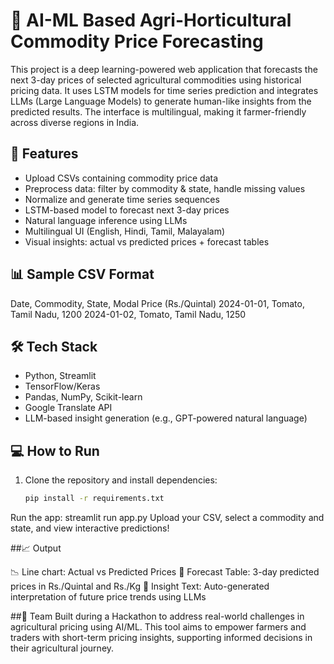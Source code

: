 # 🌾 AI-ML Based Agri-Horticultural Commodity Price Forecasting

This project is a deep learning-powered web application that forecasts the next 3-day prices of selected agricultural commodities using historical pricing data. It uses LSTM models for time series prediction and integrates LLMs (Large Language Models) to generate human-like insights from the predicted results. The interface is multilingual, making it farmer-friendly across diverse regions in India.

## 🚀 Features
- Upload CSVs containing commodity price data  
- Preprocess data: filter by commodity & state, handle missing values  
- Normalize and generate time series sequences  
- LSTM-based model to forecast next 3-day prices  
- Natural language inference using LLMs  
- Multilingual UI (English, Hindi, Tamil, Malayalam)  
- Visual insights: actual vs predicted prices + forecast tables  

## 📊 Sample CSV Format
Date, Commodity, State, Modal Price (Rs./Quintal)
2024-01-01, Tomato, Tamil Nadu, 1200
2024-01-02, Tomato, Tamil Nadu, 1250

## 🛠️ Tech Stack
- Python, Streamlit  
- TensorFlow/Keras  
- Pandas, NumPy, Scikit-learn  
- Google Translate API  
- LLM-based insight generation (e.g., GPT-powered natural language)  

## 💻 How to Run
1. Clone the repository and install dependencies:
   ```bash
   pip install -r requirements.txt
Run the app:
streamlit run app.py
Upload your CSV, select a commodity and state, and view interactive predictions!

##📈 Output

📉 Line chart: Actual vs Predicted Prices
📅 Forecast Table: 3-day predicted prices in Rs./Quintal and Rs./Kg
🧠 Insight Text: Auto-generated interpretation of future price trends using LLMs

##👥 Team
Built during a Hackathon to address real-world challenges in agricultural pricing using AI/ML. This tool aims to empower farmers and traders with short-term pricing insights, supporting informed decisions in their agricultural journey.
